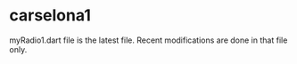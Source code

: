# carselona1

myRadio1.dart file is the latest file. Recent modifications are done in that file only.
